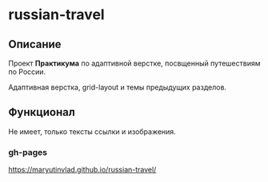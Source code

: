 # russian-travel

## Описание
Проект __Практикума__ по адаптивной верстке,
посвщенный путешествиям по России.

Адаптивная верстка, grid-layout и темы предыдущих разделов.

## Функционал
Не имеет, только тексты ссылки и изображения. 

### gh-pages
https://maryutinvlad.github.io/russian-travel/
